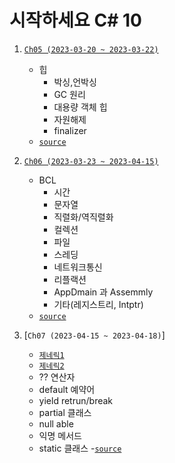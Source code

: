 # 시작하세요 C# 10 
1. [`Ch05 (2023-03-20 ~ 2023-03-22)`](https://ktn1075.tistory.com/42)
   - 힙
      - 박싱,언박싱
      - GC 원리 
      - 대용량 객체 힙 
      - 자원해제
      - finalizer
   - [`source`](https://github.com/ktn1075/study/tree/main/Language/C%23/C%2310/StartC%23/Ch05)
   
2. [`Ch06 (2023-03-23 ~ 2023-04-15)`](https://ktn1075.tistory.com/45)
   - BCL
      - 시간 
      - 문자열
      - 직렬화/역직렬화
      - 컬렉션
      - 파일
      - 스레딩
      - 네트워크통신
      - 리플랙션
      - AppDmain 과 Assemmly
      - 기타(레지스트리, Intptr)
   - [`source`](https://github.com/ktn1075/study/tree/main/Language/C%23/C%2310/StartC%23/Ch06)

3. [`Ch07 (2023-04-15 ~ 2023-04-18)`] 
   - [`제네릭1`](https://ktn1075.tistory.com/58)
   - [`제네릭2`](https://ktn1075.tistory.com/59)
   - ?? 연산자
   - default 예약어
   - yield retrun/break
   - partial 클래스
   - null able
   - 익명 메서드
   - static 클래스
   -[`source`](https://github.com/ktn1075/study/tree/main/Language/C%23/C%2310/StartC%23/Ch07)
